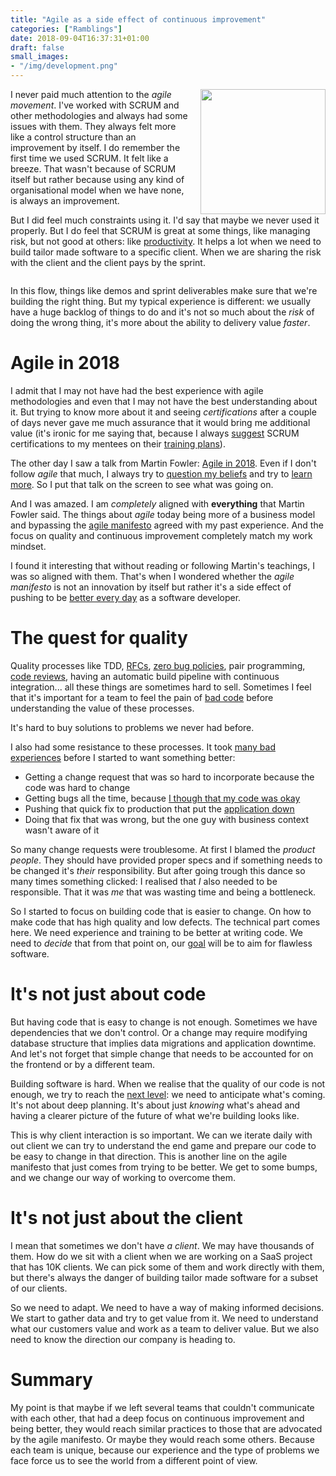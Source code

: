 ```yaml
---
title: "Agile as a side effect of continuous improvement"
categories: ["Ramblings"]
date: 2018-09-04T16:37:31+01:00
draft: false
small_images:
- "/img/development.png"
---
```


<img src='/img/development.png' style='float:right; width:200px;margin-left:15px'/>

I never paid much attention to the _agile movement_. I've worked with SCRUM and
other methodologies and always had some issues with them. They always felt
more like a control structure than an improvement by itself. I do remember the
first time we used SCRUM. It felt like a breeze. That wasn't because of SCRUM
itself but rather because using any kind of organisational model when we have
none, is always an improvement.

But I did feel much constraints using it. I'd say that maybe we never used it
properly. But I do feel that SCRUM is great at some things, like managing risk,
but not good at others: like
[productivity](/post/productivity-index/). It helps a lot when we need to build
tailor made software to a specific client. When we are sharing the risk with the
client and the client pays by the sprint.

<div style='clear:both'></div>
<!--more-->

In this flow, things like demos
and sprint deliverables make sure that we're building the right thing. But my
typical experience is different: we usually have a huge backlog of things to do
and it's not so much about the _risk_ of doing the wrong thing, it's more about
the ability to delivery value _faster_.

# Agile in 2018

I admit that I may not have had the best experience with agile methodologies and
even that I may not have the best understanding about it. But trying to know
more about it and seeing _certifications_ after a couple of days never gave me
much assurance that it would bring me additional value (it's ironic for me
saying that, because I always [suggest](/post/learning-index/) SCRUM certifications to my mentees on their
[training plans](/post/quarterly-training-plan/)).

The other day I saw a talk from Martin Fowler: [Agile in 2018](https://www.infoq.com/presentations/agile-2018#.W4jd_dJGsfw.twitter).
Even if I don't follow _agile_ that much, I always try to [question my
beliefs](/post/how-to-convince-others-that-we-are-right/)
and try to [learn more](/post/learning-index/). So I put that talk on the screen to see what was going
on.

And I was amazed. I am _completely_ aligned with **everything** that Martin
Fowler said. The things about _agile_ today being more of a business model and bypassing the
[agile manifesto](http://agilemanifesto.org/) agreed with my past experience. And the focus on quality and
continuous improvement completely match my work mindset.

I found it interesting that without reading or following Martin's teachings, I
was so aligned with them. That's when I wondered whether the _agile manifesto_ is
not an innovation by itself but rather it's a side effect of pushing to be
[better every day](/post/work-smart-vs-work-hard/) as a software developer.

# The quest for quality

Quality processes like TDD, [RFCs](/post/rfc-driven-development/),
[zero bug policies](/post/zero-bug-policy/), pair programming, [code reviews](/categories/code-reviews/), having an automatic
build pipeline with continuous integration... all these things are sometimes
hard to sell. Sometimes I feel that it's important for a team to feel the pain
of [bad
code](/post/code-patterns-that-are-a-recipe-for-trouble/) before understanding the value of these processes.

It's hard to buy solutions to problems we never had before.

I also had some resistance to these processes. It took [many bad
experiences](/post/project-no-one-wants-to-work-at/)
before I started to want something better:

* Getting a change request that was so hard to incorporate because the code was
  hard to change
* Getting bugs all the time, because [I though that my code was
  okay](/post/bug-that-was-not-our-mistake-except-it-was/)
* Pushing that quick fix to production that put the [application
  down](/post/production-incident-training-program/)
* Doing that fix that was wrong, but the one guy with business context
  wasn't aware of it

So many change requests were troublesome. At first I blamed the _product
people_. They should have provided proper specs and if something needs to be changed
it's _their_ responsibility. But after going trough this dance so many times
something clicked: I realised that _I_ also needed to be responsible. That it
was _me_ that was wasting time and being a bottleneck.

So I started to focus on building code that is easier to change. On how to make
code that has high quality and low defects. The technical part comes here. We
need experience and training to be better at writing code. We need to _decide_
that from that point on, our
[goal](/post/importance-of-setting-goals/) will be to aim for flawless software.

# It's not just about code

But having code that is easy to change is not enough. Sometimes we have
dependencies that we don't control. Or a change may require modifying
database structure that implies data migrations and application downtime. And
let's not forget that simple change that needs to be accounted for on the
frontend or by a different team.

Building software is hard. When we realise that the quality of our code is not
enough, we try to reach the [next level](/post/leveling-up-developers/): we need to anticipate what's coming.
It's not about deep planning. It's about just _knowing_ what's ahead and having a
clearer picture of the future of what we're building looks like.

This is why client interaction is so important. We can we iterate daily with out
client we can try to understand the end game and prepare our code to be easy to
change in that direction. This is another line on the agile manifesto that just
comes from trying to be better. We get to some bumps, and we change our way of
working to overcome them.

# It's not just about the client

I mean that sometimes we don't have _a client_. We may have thousands of them.
How do we sit with a client when we are working on a SaaS project that has 10K
clients. We can pick some of them and work directly with them, but there's
always the danger of building tailor made software for a subset of our
clients.

So we need to adapt. We need to have a way of making informed decisions. We
start to gather data and try to get value from it. We need to understand what
our customers value and work as a team to deliver value. But we also need to
know the direction our company is heading to.

# Summary

My point is that maybe if we left several teams that couldn't communicate with
each other, that had a deep focus on continuous improvement and being better,
they would reach similar practices to those that are advocated by the agile
manifesto. Or maybe they would reach some others. Because each team is unique,
because our experience and the type of problems we face force us to see the
world from a different point of view.
